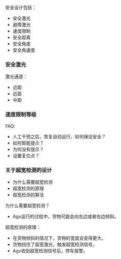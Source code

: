 安全设计包括：
- 安全激光
- 避障激光
- 速度限制
- 安全距离
- 安全角度
- 安全角速度

### 安全激光
激光通道：
- 近距
- 远距
- 中距

### 速度限制等级

FAQ:
- 人工干预之后，恢复自动运行，如何保证安全？
- 如何智能提示？
- 为何没有提示？
- 设置复位点？    

### 关于超宽检测的设计
- 为什么需要超宽检测
- 超宽检测的原理
- 超宽检测的算法

为什么需要超宽检测？
- Agv运行的过程中，货物可能会向左边或者右边倾斜。

超宽检测的原理：
- 在货物倾斜的情况下，货物的宽度会变得更大。
- 货物挡住了超宽激光，触发超宽检测信号。
- Agv收到超宽检测信号后，停车报警。

